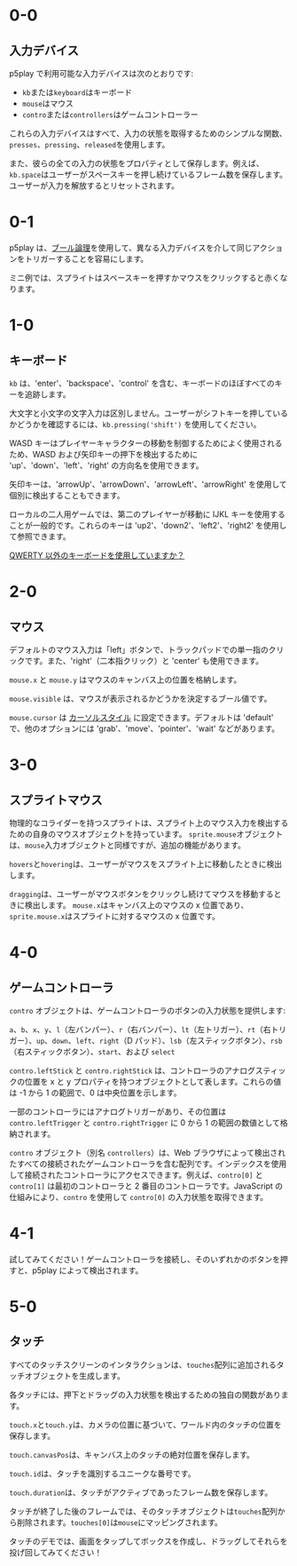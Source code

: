 # 0-0

## 入力デバイス

p5play で利用可能な入力デバイスは次のとおりです:

- `kb`または`keyboard`はキーボード
- `mouse`はマウス
- `contro`または`controllers`はゲームコントローラー

これらの入力デバイスはすべて、入力の状態を取得するためのシンプルな関数、`presses`、`pressing`、`released`を使用します。

また、彼らの全ての入力の状態をプロパティとして保存します。例えば、`kb.space`はユーザーがスペースキーを押し続けているフレーム数を保存します。ユーザーが入力を解放するとリセットされます。

# 0-1

p5play は、[ブール論理](https://developer.mozilla.org/en-US/docs/Web/JavaScript/Reference/Operators/Logical_OR)を使用して、異なる入力デバイスを介して同じアクションをトリガーすることを容易にします。

ミニ例では、スプライトはスペースキーを押すかマウスをクリックすると赤くなります。

# 1-0

## キーボード

`kb` は、'enter'、'backspace'、'control' を含む、キーボードのほぼすべてのキーを追跡します。

大文字と小文字の文字入力は区別しません。ユーザーがシフトキーを押しているかどうかを確認するには、`kb.pressing('shift')` を使用してください。

WASD キーはプレイヤーキャラクターの移動を制御するためによく使用されるため、WASD および矢印キーの押下を検出するために 'up'、'down'、'left'、'right' の方向名を使用できます。

矢印キーは、'arrowUp'、'arrowDown'、'arrowLeft'、'arrowRight' を使用して個別に検出することもできます。

ローカルの二人用ゲームでは、第二のプレイヤーが移動に IJKL キーを使用することが一般的です。これらのキーは 'up2'、'down2'、'left2'、'right2' を使用して参照できます。

[QWERTY 以外のキーボードを使用していますか？](https://github.com/quinton-ashley/p5play/wiki/FAQ#is-p5plays-kb-input-system-compatible-with-non-qwerty-keyboards)

# 2-0

## マウス

デフォルトのマウス入力は「left」ボタンで、トラックパッドでの単一指のクリックです。また、'right'（二本指クリック）と 'center' も使用できます。

`mouse.x` と `mouse.y` はマウスのキャンバス上の位置を格納します。

`mouse.visible` は、マウスが表示されるかどうかを決定するブール値です。

`mouse.cursor` は [カーソルスタイル](https://developer.mozilla.org/en-US/docs/Web/CSS/cursor) に設定できます。デフォルトは 'default' で、他のオプションには 'grab'、'move'、'pointer'、'wait' などがあります。

# 3-0

## スプライトマウス

物理的なコライダーを持つスプライトは、スプライト上のマウス入力を検出するための自身のマウスオブジェクトを持っています。
`sprite.mouse`オブジェクトは、`mouse`入力オブジェクトと同様ですが、追加の機能があります。

`hovers`と`hovering`は、ユーザーがマウスをスプライト上に移動したときに検出します。

`dragging`は、ユーザーがマウスボタンをクリックし続けてマウスを移動するときに検出します。
`mouse.x`はキャンバス上のマウスの x 位置であり、`sprite.mouse.x`はスプライトに対するマウスの x 位置です。

# 4-0

## ゲームコントローラ

`contro` オブジェクトは、ゲームコントローラのボタンの入力状態を提供します:

`a`、`b`、`x`、`y`、`l`（左バンパー）、`r`（右バンパー）、`lt`（左トリガー）、`rt`（右トリガー）、`up`、`down`、`left`、`right`（D パッド）、`lsb`（左スティックボタン）、`rsb`（右スティックボタン）、`start`、および `select`

`contro.leftStick` と `contro.rightStick` は、コントローラのアナログスティックの位置を x と y プロパティを持つオブジェクトとして表します。これらの値は -1 から 1 の範囲で、0 は中央位置を示します。

一部のコントローラにはアナログトリガーがあり、その位置は `contro.leftTrigger` と `contro.rightTrigger` に 0 から 1 の範囲の数値として格納されます。

`contro` オブジェクト（別名 `controllers`）は、Web ブラウザによって検出されたすべての接続されたゲームコントローラを含む配列です。インデックスを使用して接続されたコントローラにアクセスできます。例えば、`contro[0]` と `contro[1]` は最初のコントローラと 2 番目のコントローラです。JavaScript の仕組みにより、`contro` を使用して `contro[0]` の入力状態を取得できます。

# 4-1

試してみてください！ゲームコントローラを接続し、そのいずれかのボタンを押すと、p5play によって検出されます。

# 5-0

## タッチ

すべてのタッチスクリーンのインタラクションは、`touches`配列に追加されるタッチオブジェクトを生成します。

各タッチには、押下とドラッグの入力状態を検出するための独自の関数があります。

`touch.x`と`touch.y`は、カメラの位置に基づいて、ワールド内のタッチの位置を保存します。

`touch.canvasPos`は、キャンバス上のタッチの絶対位置を保存します。

`touch.id`は、タッチを識別するユニークな番号です。

`touch.duration`は、タッチがアクティブであったフレーム数を保存します。

タッチが終了した後のフレームでは、そのタッチオブジェクトは`touches`配列から削除されます。`touches[0]`は`mouse`にマッピングされます。

タッチのデモでは、画面をタップしてボックスを作成し、ドラッグしてそれらを投げ回してみてください！
